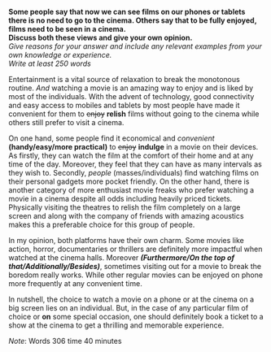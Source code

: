 **Some people say that now we can see films on our phones or tablets there is no need to go to the cinema. Others say that to be fully enjoyed, films need to be seen in a cinema.**  
**Discuss both these views and give your own opinion.**  
*Give reasons for your answer and include any relevant examples from your own knowledge or experience.*  
*Write at least 250 words*   

Entertainment is a vital source of relaxation to break the monotonous routine. *And* watching a movie is an amazing way to enjoy and is liked by most of the individuals. With the advent of technology, good connectivity and easy access to mobiles and tablets by most people have made it convenient for them to ~~enjoy~~ **relish** films without going to the cinema while others still prefer to visit a cinema.

On one hand, some people find it economical and *convenient* **(handy/easy/more practical)** to ~~enjoy~~ **indulge** in a movie on their devices. As firstly, they can watch the film at the comfort of their home and at any time of the day. Moreover, they feel that they can have as many intervals as they wish to. Secondly, *people* (masses/individuals) find watching films on their personal gadgets more pocket friendly. On the other hand, there is another category of more enthusiast movie freaks who prefer watching a movie in a cinema despite all odds including heavily priced tickets. Physically visiting the theatres to relish the film completely on a large screen and along with the company of friends with amazing acoustics makes this a preferable choice for this group of people.

In my opinion, both platforms have their own charm. Some movies like action, horror, documentaries or thrillers are definitely more impactful when watched at the cinema halls. Moreover ***(Furthermore/On the top of that/Additionally/Besides)***, sometimes visiting out for a movie to break the boredom really works. While other regular movies can be enjoyed on phone more frequently at any convenient time.

In nutshell, the choice to watch a movie on a phone or at the cinema on a big screen lies on an individual. But, in the case of any particular film of choice or **on** some special occasion, one should definitely book a ticket to a show at the cinema to get a thrilling and memorable experience.

*Note*: Words 306 time 40 minutes
